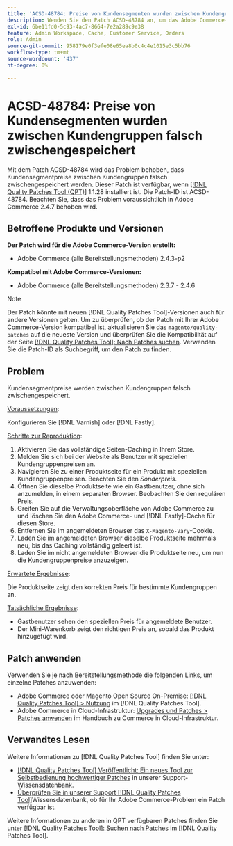 ```yaml
---
title: 'ACSD-48784: Preise von Kundensegmenten wurden zwischen Kundengruppen falsch zwischengespeichert'
description: Wenden Sie den Patch ACSD-48784 an, um das Adobe Commerce-Problem zu beheben, bei dem Kundensegmentpreise zwischen Kundengruppen falsch zwischengespeichert werden.
exl-id: 6be11fd0-5c93-4ac7-8664-7e2a289c9e38
feature: Admin Workspace, Cache, Customer Service, Orders
role: Admin
source-git-commit: 958179e0f3efe08e65ea8b0c4c4e1015e3c5bb76
workflow-type: tm+mt
source-wordcount: '437'
ht-degree: 0%

---
```


# ACSD-48784: Preise von Kundensegmenten wurden zwischen Kundengruppen falsch zwischengespeichert

Mit dem Patch ACSD-48784 wird das Problem behoben, dass Kundensegmentpreise zwischen Kundengruppen falsch zwischengespeichert werden. Dieser Patch ist verfügbar, wenn [[!DNL Quality Patches Tool (QPT)]](/help/announcements/adobe-commerce-announcements/magento-quality-patches-released-new-tool-to-self-serve-quality-patches.md) 1.1.28 installiert ist. Die Patch-ID ist ACSD-48784. Beachten Sie, dass das Problem voraussichtlich in Adobe Commerce 2.4.7 behoben wird.

## Betroffene Produkte und Versionen

**Der Patch wird für die Adobe Commerce-Version erstellt:**

* Adobe Commerce (alle Bereitstellungsmethoden) 2.4.3-p2

**Kompatibel mit Adobe Commerce-Versionen:**

* Adobe Commerce (alle Bereitstellungsmethoden) 2.3.7 - 2.4.6

>[!NOTE]
>
>Der Patch könnte mit neuen [!DNL Quality Patches Tool]-Versionen auch für andere Versionen gelten. Um zu überprüfen, ob der Patch mit Ihrer Adobe Commerce-Version kompatibel ist, aktualisieren Sie das `magento/quality-patches` auf die neueste Version und überprüfen Sie die Kompatibilität auf der Seite [[!DNL Quality Patches Tool]: Nach Patches suchen](https://experienceleague.adobe.com/tools/commerce-quality-patches/index.html?lang=de). Verwenden Sie die Patch-ID als Suchbegriff, um den Patch zu finden.

## Problem

Kundensegmentpreise werden zwischen Kundengruppen falsch zwischengespeichert.

<u>Voraussetzungen</u>:

Konfigurieren Sie [!DNL Varnish] oder [!DNL Fastly].

<u>Schritte zur Reproduktion</u>:

1. Aktivieren Sie das vollständige Seiten-Caching in Ihrem Store.
1. Melden Sie sich bei der Website als Benutzer mit speziellen Kundengruppenpreisen an.
1. Navigieren Sie zu einer Produktseite für ein Produkt mit speziellen Kundengruppenpreisen. Beachten Sie den *Sonderpreis*.
1. Öffnen Sie dieselbe Produktseite wie ein Gastbenutzer, ohne sich anzumelden, in einem separaten Browser. Beobachten Sie den regulären Preis.
1. Greifen Sie auf die Verwaltungsoberfläche von Adobe Commerce zu und löschen Sie den Adobe Commerce- und [!DNL Fastly]-Cache für diesen Store.
1. Entfernen Sie im angemeldeten Browser das `X-Magento-Vary`-Cookie.
1. Laden Sie im angemeldeten Browser dieselbe Produktseite mehrmals neu, bis das Caching vollständig geleert ist.
1. Laden Sie im nicht angemeldeten Browser die Produktseite neu, um nun die Kundengruppenpreise anzuzeigen.

<u>Erwartete Ergebnisse</u>:

Die Produktseite zeigt den korrekten Preis für bestimmte Kundengruppen an.

<u>Tatsächliche Ergebnisse</u>:

* Gastbenutzer sehen den speziellen Preis für angemeldete Benutzer.
* Der Mini-Warenkorb zeigt den richtigen Preis an, sobald das Produkt hinzugefügt wird.

## Patch anwenden

Verwenden Sie je nach Bereitstellungsmethode die folgenden Links, um einzelne Patches anzuwenden:

* Adobe Commerce oder Magento Open Source On-Premise: [[!DNL Quality Patches Tool] > Nutzung](https://experienceleague.adobe.com/docs/commerce-operations/tools/quality-patches-tool/usage.html?lang=de) im [!DNL Quality Patches Tool].
* Adobe Commerce in Cloud-Infrastruktur: [Upgrades und Patches > Patches anwenden](https://experienceleague.adobe.com/docs/commerce-cloud-service/user-guide/develop/upgrade/apply-patches.html?lang=de) im Handbuch zu Commerce in Cloud-Infrastruktur.

## Verwandtes Lesen

Weitere Informationen zu [!DNL Quality Patches Tool] finden Sie unter:

* [[!DNL Quality Patches Tool] Veröffentlicht: Ein neues Tool zur Selbstbedienung hochwertiger Patches](/help/announcements/adobe-commerce-announcements/magento-quality-patches-released-new-tool-to-self-serve-quality-patches.md) in unserer Support-Wissensdatenbank.
* [Überprüfen Sie in unserer Support [!DNL Quality Patches Tool]](/help/support-tools/patches-available-in-qpt-tool/check-patch-for-magento-issue-with-magento-quality-patches.md)Wissensdatenbank, ob für Ihr Adobe Commerce-Problem ein Patch verfügbar ist.

Weitere Informationen zu anderen in QPT verfügbaren Patches finden Sie unter [[!DNL Quality Patches Tool]: Suchen nach Patches](https://experienceleague.adobe.com/tools/commerce-quality-patches/index.html?lang=de) im [!DNL Quality Patches Tool].
